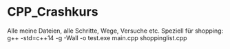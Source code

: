 # CPP_Crashkurs
Alle meine Dateien, alle Schritte, Wege, Versuche etc.
Speziell für shopping: g++ -std=c++14 -g -Wall -o test.exe main.cpp shoppinglist.cpp
